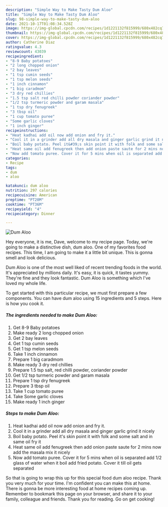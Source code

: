```yaml
---
description: "Simple Way to Make Tasty Dum Aloo"
title: "Simple Way to Make Tasty Dum Aloo"
slug: 98-simple-way-to-make-tasty-dum-aloo
date: 2021-10-17T01:08:34.528Z
image: https://img-global.cpcdn.com/recipes/1d1221132f815999/680x482cq70/dum-aloo-recipe-main-photo.jpg
thumbnail: https://img-global.cpcdn.com/recipes/1d1221132f815999/680x482cq70/dum-aloo-recipe-main-photo.jpg
cover: https://img-global.cpcdn.com/recipes/1d1221132f815999/680x482cq70/dum-aloo-recipe-main-photo.jpg
author: Catherine Diaz
ratingvalue: 4.3
reviewcount: 43039
recipeingredient:
- "8-9 Baby potatoes"
- "2 long chopped onion"
- "2 bay leaves"
- "1 tsp cumin seeds"
- "1 tsp melon seeds"
- "1 inch cinnamon"
- "1 big caradmom"
- "3 dry red chillies"
- "1.5 tsp salt red chilli powder coriander powder"
- "1/2 tsp turmeric powder and garam masala"
- "1 tsp dry fenugreek"
- "3 tbsp oil"
- "1 cup tomato puree"
- "Some garlic cloves"
- "1 inch ginger"
recipeinstructions:
- "Heat kadhai add oil now add onion and fry it."
- "Cool it in a grinder add all dry masala and ginger garlic grind it nicely"
- "Boil baby potato. Peel it&#39;s skin point it with folk and some salt and in same oil fry it"
- "Heat same oil add fenugreek then add onion paste saute for 2 mins now add the masala mix it nicely"
- "Now add tomato puree. Cover it for 5 mins when oil is separated add 1/2 glass of water when it boil add fried potato. Cover it till oil gets separated"
categories:
- Recipe
tags:
- dum
- aloo

katakunci: dum aloo 
nutrition: 297 calories
recipecuisine: American
preptime: "PT20M"
cooktime: "PT36M"
recipeyield: "4"
recipecategory: Dinner

---
```



![Dum Aloo](https://img-global.cpcdn.com/recipes/1d1221132f815999/680x482cq70/dum-aloo-recipe-main-photo.jpg)

Hey everyone, it is me, Dave, welcome to my recipe page. Today, we're going to make a distinctive dish, dum aloo. One of my favorites food recipes. This time, I am going to make it a little bit unique. This is gonna smell and look delicious.

Dum Aloo is one of the most well liked of recent trending foods in the world. It's appreciated by millions daily. It's easy, it is quick, it tastes yummy. They're fine and they look fantastic. Dum Aloo is something which I've loved my whole life.




To get started with this particular recipe, we must first prepare a few components. You can have dum aloo using 15 ingredients and 5 steps. Here is how you cook it.

<!--inarticleads1-->

##### The ingredients needed to make Dum Aloo:

1. Get 8-9 Baby potatoes
1. Make ready 2 long chopped onion
1. Get 2 bay leaves
1. Get 1 tsp cumin seeds
1. Get 1 tsp melon seeds
1. Take 1 inch cinnamon
1. Prepare 1 big caradmom
1. Make ready 3 dry red chillies
1. Prepare 1.5 tsp salt, red chilli powder, coriander powder
1. Get 1/2 tsp turmeric powder and garam masala
1. Prepare 1 tsp dry fenugreek
1. Prepare 3 tbsp oil
1. Take 1 cup tomato puree
1. Take Some garlic cloves
1. Make ready 1 inch ginger




<!--inarticleads2-->

##### Steps to make Dum Aloo:

1. Heat kadhai add oil now add onion and fry it.
1. Cool it in a grinder add all dry masala and ginger garlic grind it nicely
1. Boil baby potato. Peel it&#39;s skin point it with folk and some salt and in same oil fry it
1. Heat same oil add fenugreek then add onion paste saute for 2 mins now add the masala mix it nicely
1. Now add tomato puree. Cover it for 5 mins when oil is separated add 1/2 glass of water when it boil add fried potato. Cover it till oil gets separated




So that is going to wrap this up for this special food dum aloo recipe. Thank you very much for your time. I'm confident you can make this at home. There is gonna be more interesting food at home recipes coming up. Remember to bookmark this page on your browser, and share it to your family, colleague and friends. Thank you for reading. Go on get cooking!
